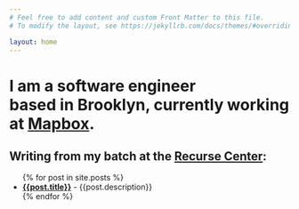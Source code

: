 ```yaml
---
# Feel free to add content and custom Front Matter to this file.
# To modify the layout, see https://jekyllrb.com/docs/themes/#overriding-theme-defaults

layout: home
---
```

<div class='title'>
  <h1 id='intro'> I am a<span id='occupation' onClick='occupationClick(event)'> software engineer</span><br /> based in Brooklyn, currently working at <a href='http://mapbox.com' target='_blank'>Mapbox</a>.</h1>
</div>

<div id='posts'>
  <h2>Writing from my batch at the <a id='recurse' href='http://recursecenter.com' target='_blank'>Recurse Center</a>:</h2>
  <ul>
      {% for post in site.posts %}
          <li><a href='{{ post.url | relative_url }}'><strong>{{post.title}}</strong></a> - {{post.description}}</li>
      {% endfor %}
  </ul>
</div>
